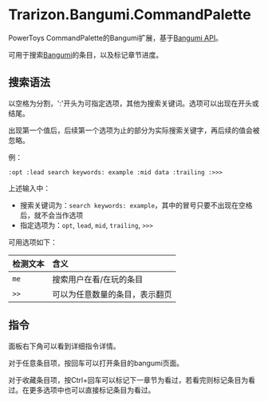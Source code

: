 ﻿# Trarizon.Bangumi.CommandPalette

PowerToys CommandPalette的Bangumi扩展，基于[Bangumi API](https://github.com/bangumi/api)。

可用于搜索[Bangumi](https://bgm.tv)的条目，以及标记章节进度。

## 搜索语法

以空格为分割，':'开头为可指定选项，其他为搜索关键词。选项可以出现在开头或结尾。

出现第一个值后，后续第一个选项为止的部分为实际搜索关键字，再后续的值会被忽略。

例：

```
:opt :lead search keywords: example :mid data :trailing :>>>
```

上述输入中：

- 搜索关键词为：`search keywords: example`，其中的冒号只要不出现在空格后，就不会当作选项
- 指定选项为：`opt`, `lead`, `mid`, `trailing`, `>>>`

可用选项如下：

检测文本|含义
:--  |:--
`me` |搜索用户在看/在玩的条目
`>>` |可以为任意数量的条目，表示翻页

## 指令

面板右下角可以看到详细指令详情。

对于任意条目项，按回车可以打开条目的bangumi页面。

对于收藏条目项，按Ctrl+回车可以标记下一章节为看过，若看完则标记条目为看过。在更多选项中也可以直接标记条目为看过。